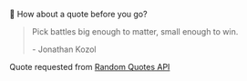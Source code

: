 📣 How about a quote before you go?

> Pick battles big enough to matter, small enough to win.
>
> <p>- Jonathan Kozol</p>

Quote requested from [Random Quotes API](https://github.com/lukePeavey/quotable)
